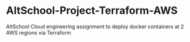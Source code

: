 # AltSchool-Project-Terraform-AWS
AltSchool Cloud engineering assignment to deploy docker containers at 2 AWS regions via Terraform
